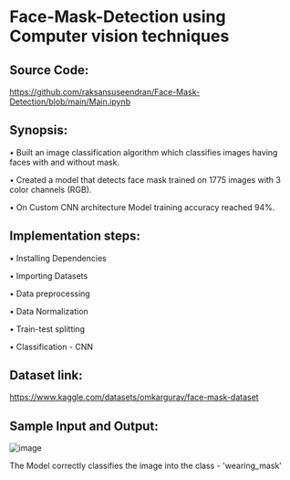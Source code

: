 # Face-Mask-Detection using Computer vision techniques

Source Code:
------------

https://github.com/raksansuseendran/Face-Mask-Detection/blob/main/Main.ipynb


Synopsis:
----------

• Built an image classification algorithm which classifies images having faces with and without mask.

• Created a model that detects face mask trained on 1775 images with 3 color channels (RGB).

• On Custom CNN architecture Model training accuracy reached 94%.


Implementation steps:
----------------------

• Installing Dependencies

• Importing Datasets

• Data preprocessing

• Data Normalization

• Train-test splitting

• Classification - CNN

Dataset link:
--------------

https://www.kaggle.com/datasets/omkargurav/face-mask-dataset

Sample Input and Output:
----------

![image](https://user-images.githubusercontent.com/98756460/236657490-21808433-1156-4e07-8001-e72388edeb50.png)

The Model correctly classifies the image into the class - 'wearing_mask'
